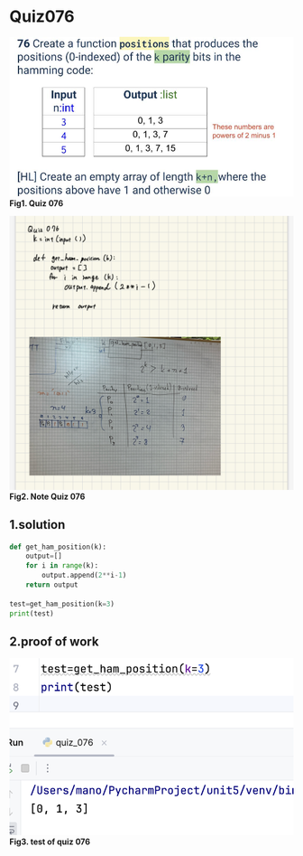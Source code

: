 # Quiz076
![quiz_076.jpg](..%2FImage%2Fqustion%2Fquiz_076.jpg)
**Fig1. Quiz 076**

![quiz_076.jpeg](..%2FImage%2Fquiz_076.jpeg)
**Fig2. Note Quiz 076**

## 1.solution
```.py
def get_ham_position(k):
    output=[]
    for i in range(k):
        output.append(2**i-1)
    return output

test=get_ham_position(k=3)
print(test)

```

## 2.proof of work
![quiz_076.png](..%2FImage%2Fevidence%2Fquiz_076.png)
**Fig3. test of quiz 076**
